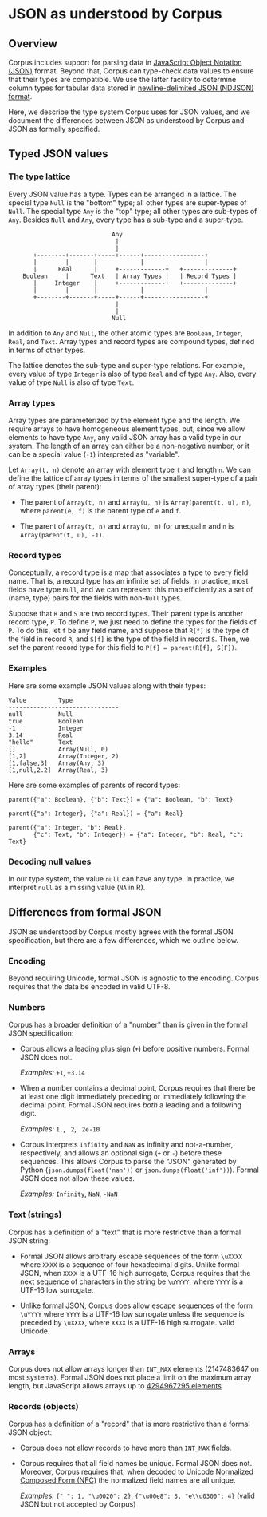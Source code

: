 JSON as understood by Corpus
============================

Overview
--------

Corpus includes support for parsing data in [JavaScript Object Notation
(JSON)][json] format. Beyond that, Corpus can type-check data values to ensure
that their types are compatible. We use the latter facility to determine
column types for tabular data stored in [newline-delimited JSON (NDJSON)
format][ndjson].

Here, we describe the type system Corpus uses for JSON values, and we document
the differences between JSON as understood by Corpus and JSON as formally
specified.


Typed JSON values
-----------------

### The type lattice

Every JSON value has a type. Types can be arranged in a lattice. The special
type `Null` is the "bottom" type; all other types are super-types of `Null`.
The special type `Any` is the "top" type; all other types are sub-types
of `Any`. Besides `Null` and `Any`, every type has a sub-type and a
super-type.

                                 Any
                                  |
                                  |
           +--------+-------+-----+------+-----------------+
           |        |       |            |                 |
           |      Real      |     +-------------+   +--------------+
        Boolean     |      Text   | Array Types |   | Record Types |
           |     Integer    |     +-------------+   +--------------+
           |        |       |            |                 |
           +--------+-------+-----+------+-----------------+    
                                  |
                                  |
                                 Null


In addition to `Any` and `Null`, the other atomic types are `Boolean`,
`Integer`, `Real`, and `Text`. Array types and record types are compound
types, defined in terms of other types.

The lattice denotes the sub-type and super-type relations. For example, every
value of type `Integer` is also of type `Real` and of type `Any`.
Also, every value of type `Null` is also of type `Text`.


### Array types

Array types are parameterized by the element type and the length. We require
arrays to have homogeneous element types, but, since we allow elements to have
type `Any`, any valid JSON array has a valid type in our system. The length of
an array can either be a non-negative number, or it can be a special value
(`-1`) interpreted as "variable".


Let `Array(t, n)` denote an array with element type `t` and length `n`. We can
define the lattice of array types in terms of the smallest super-type of a
pair of array types (their parent):

  + The parent of `Array(t, n)` and `Array(u, n)` is `Array(parent(t, u), n)`,
    where `parent(e, f)` is the parent type of `e` and `f`.

  + The parent of `Array(t, n)` and `Array(u, m)` for unequal `m` and `n`
    is `Array(parent(t, u), -1)`.


### Record types

Conceptually, a record type is a map that associates a type to every field
name. That is, a record type has an infinite set of fields. In practice, most
fields have type `Null`, and we can represent this map efficiently as a set
of (name, type) pairs for the fields with non-`Null` types.


Suppose that `R` and `S` are two record types. Their parent type is another
record type, `P`. To define `P`, we just need to define the types for the
fields of `P`. To do this, let `f` be any field name, and suppose that `R[f]`
is the type of the field in record `R`, and `S[f]` is the type of the field in
record `S`. Then, we set the parent record type for this field to `P[f] =
parent(R[f], S[F])`.


### Examples

Here are some example JSON values along with their types:

    Value         Type
    -------------------------------
    null          Null
    true          Boolean
    -1            Integer
    3.14          Real
    "hello"       Text
    []            Array(Null, 0)
    [1,2]         Array(Integer, 2)
    [1,false,3]   Array(Any, 3)
    [1,null,2.2]  Array(Real, 3)

Here are some examples of parents of record types:

    parent({"a": Boolean}, {"b": Text}) = {"a": Boolean, "b": Text}

    parent({"a": Integer}, {"a": Real}) = {"a": Real}

    parent({"a": Integer, "b": Real},
           {"c": Text, "b": Integer}) = {"a": Integer, "b": Real, "c": Text}


### Decoding null values

In our type system, the value `null` can have any type. In practice, we
interpret `null` as a missing value (`NA` in R).


Differences from formal JSON
----------------------------

JSON as understood by Corpus mostly agrees with the formal JSON specification,
but there are a few differences, which we outline below.

### Encoding

Beyond requiring Unicode, formal JSON is agnostic to the encoding. Corpus
requires that the data be encoded in valid UTF-8.


### Numbers

Corpus has a broader definition of a "number" than is given in the formal JSON
specification:

 + Corpus allows a leading plus sign (`+`) before positive numbers. Formal
   JSON does not.

   *Examples:* `+1`, `+3.14`
   
 + When a number contains a decimal point, Corpus requires that there be
   at least one digit immediately preceding or immediately following the
   decimal point. Formal JSON requires *both* a leading and a following digit.

   *Examples:* `1.`, `.2`, `.2e-10`

 + Corpus interprets `Infinity` and `NaN` as infinity and not-a-number,
   respectively, and allows an optional sign (`+` or `-`) before these
   sequences.  This allows Corpus to parse the "JSON" generated by Python
   (`json.dumps(float('nan'))` or `json.dumps(float('inf'))`). Formal JSON
   does not allow these values.

   *Examples:* `Infinity`, `NaN`, `-NaN`


### Text (strings)

Corpus has a definition of a "text" that is more restrictive than a formal
JSON string:

 + Formal JSON allows arbitrary escape sequences of the form `\uXXXX` where
   `XXXX` is a sequence of four hexadecimal digits. Unlike formal JSON,
   when `XXXX` is a UTF-16 high surrogate, Corpus requires that the
   next sequence of characters in the string be `\uYYYY`, where `YYYY` is
   a UTF-16 low surrogate.

 + Unlike formal JSON, Corpus does allow escape sequences of the form `\uYYYY`
   where `YYYY` is a UTF-16 low surrogate unless the sequence is preceded by
   `\uXXXX`, where `XXXX` is a UTF-16 high surrogate.
   valid Unicode.


### Arrays

Corpus does not allow arrays longer than `INT_MAX` elements (2147483647 on
most systems). Formal JSON does not place a limit on the maximum array
length, but JavaScript allows arrays up to [4294967295 elements][array-len].


### Records (objects)

Corpus has a definition of a "record" that is more restrictive than a formal
JSON object:

 + Corpus does not allow records to have more than `INT_MAX` fields.

 + Corpus requires that all field names be unique. Formal JSON does not.
   Moreover, Corpus requires that, when decoded to
   Unicode [Normalized Composed Form (NFC)][nfc] the normalized
   field names are all unique.

   *Examples:*
    `{" ": 1, "\u0020": 2}`,
    `{"\u00e8": 3, "e\\u0300": 4}`
    (valid JSON but not accepted by Corpus)


[array-len]: https://stackoverflow.com/a/6155063
[json]: http://json.org/
[ndjson]: http://ndjson.org/
[nfc]: http://unicode.org/reports/tr15/
